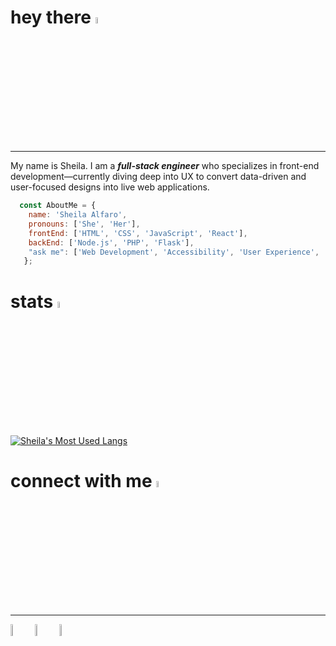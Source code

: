# hey there <img src="https://user-images.githubusercontent.com/37648600/171537757-165af913-f7b2-4b91-9bc4-d6735b70a438.gif" width="5%"/>
-----
My name is Sheila. I am a ***full-stack engineer*** who specializes in front-end development—currently diving deep into UX 
to convert data-driven and user-focused designs into live web applications. 

  
```js
  const AboutMe = {
    name: 'Sheila Alfaro',
    pronouns: ['She', 'Her'],
    frontEnd: ['HTML', 'CSS', 'JavaScript', 'React'],
    backEnd: ['Node.js', 'PHP', 'Flask'],
    "ask me": ['Web Development', 'Accessibility', 'User Experience', 'Video Games', 'Literature'],
   };
```

# stats <img src="https://user-images.githubusercontent.com/37648600/171544271-f421e353-d51f-401b-8d27-7aecb35eb1dc.gif" width="5%"/>
<!-- ![Sheila's's GitHub stats](https://github-readme-stats.vercel.app/api?username=svalfaro&show_icons=true&theme=vue-dark) -->
[![Sheila's Most Used Langs](https://github-readme-stats.vercel.app/api/top-langs/?username=svalfaro&layout=compact&count_private=true)](https://github.com/svalfaro/github-readme-stats)


# connect with me <img src="https://user-images.githubusercontent.com/37648600/171537770-be6d1d1a-8079-4f80-bc3b-668f49f0b222.gif" width="5%"/>
-----

<a href="mailto:sheilavalfaro@gmail.com"><img src="https://user-images.githubusercontent.com/37648600/171533313-bc22b2f5-f063-4d8f-ad86-725f240a2519.svg" width="7%"/></a>
<a href="https://twitter.com/Isedbrrrr"><img src="https://user-images.githubusercontent.com/37648600/171534018-ea35a271-7356-44b9-8c74-f398545a3bb0.svg" width="7%"/></a>
<a href="https://www.linkedin.com/in/sheila-alfaro-2017a3193/"><img src="https://user-images.githubusercontent.com/37648600/171534249-58f8c73a-4c1a-4896-9124-33d563b27cfb.svg" width="7%"/></a>
